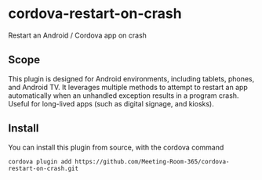 # cordova-restart-on-crash
Restart an Android / Cordova app on crash

## Scope

This plugin is designed for Android environments, including tablets, phones, and Android TV. It leverages multiple methods to attempt to restart an app automatically when an unhandled exception results in a program crash. Useful for long-lived apps (such as digital signage, and kiosks).

## Install

You can install this plugin from source, with the cordova command 

```
cordova plugin add https://github.com/Meeting-Room-365/cordova-restart-on-crash.git
```

